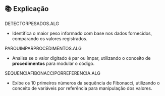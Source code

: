 ## 📚 Explicação

DETECTORPESADOS.ALG

* Identifica o maior peso informado com base nos dados fornecidos, comparando os valores registrados. 

PAROUIMPARPROCEDIMENTOS.ALG

* Analisa se o valor digitado é par ou ímpar, utilizando o conceito de **procedimentos** para modular o código.  

SEQUENCIAFIBONACCIPORREFERENCIA.ALG

* Exibe os 10 primeiros números da sequência de Fibonacci, utilizando o conceito de variáveis por referência para manipulação dos valores.  
